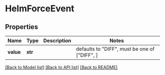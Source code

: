 # HelmForceEvent


## Properties
Name | Type | Description | Notes
------------ | ------------- | ------------- | -------------
**value** | **str** |  | defaults to "DIFF",  must be one of ["DIFF", ]

[[Back to Model list]](../README.md#documentation-for-models) [[Back to API list]](../README.md#documentation-for-api-endpoints) [[Back to README]](../README.md)


